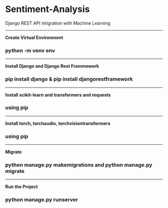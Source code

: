 # Sentiment-Analysis
Django REST API intigration with Machine Learning
<hr>
<p><strong>Create Virtual Environment</strong></p>
<h3>python -m venv env</h3>
<hr>
<p><strong>Install Django and Django Rest Frammework</strong></p>
<h3>pip install django & pip install djangorestframework</h3>
<hr>
<p><strong>Install scikit-learn and transformers and requests</strong></p>
<h3>using pip</h3>
<hr>
<p><strong>Install torch, torchaudio, torchvisiontransformers</strong></p>
<h3>using pip</h3>
<hr>
<p><strong>Migrate </strong></p>
<h3>python manage.py makemigrations and python manage.py migrate</h3>
<hr>
<p><strong>Run the Project </strong></p>
<h3>python manage.py runserver</h3>




